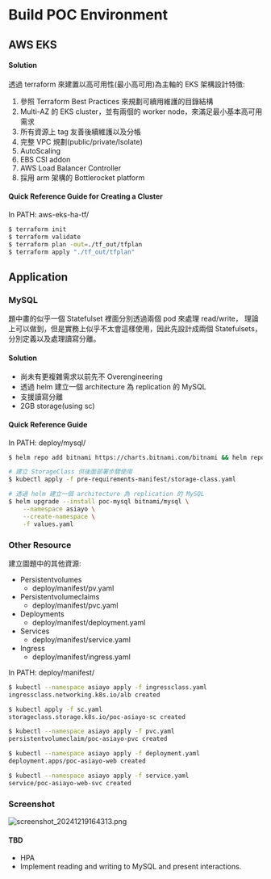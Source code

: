 # Build POC Environment

## AWS EKS

#### Solution

透過 terraform 來建置以高可用性(最小高可用)為主軸的 EKS 架構設計特徵:

1. 參照 Terraform Best Practices 來規劃可續用維護的目錄結構
2. Multi-AZ 的 EKS cluster，並有兩個的 worker node，來滿足最小基本高可用需求
3. 所有資源上 tag 友善後續維護以及分帳
4. 完整 VPC 規劃(public/private/Isolate)
5. AutoScaling
6. EBS CSI addon
7. AWS Load Balancer Controller
8. 採用 arm 架構的 Bottlerocket platform

#### Quick Reference Guide for Creating a Cluster

In PATH: aws-eks-ha-tf/

```bash
$ terraform init
$ terraform validate
$ terraform plan -out=./tf_out/tfplan
$ terraform apply "./tf_out/tfplan"
```

## Application

### MySQL

題中畫的似乎一個 Statefulset 裡面分別透過兩個 pod 來處理 read/write，
理論上可以做到，但是實務上似乎不太會這樣使用，因此先設計成兩個 Statefulsets，
分別定義以及處理讀寫分離。

#### Solution

- 尚未有更複雜需求以前先不 Overengineering
- 透過 helm 建立一個 architecture 為 replication 的 MySQL
- 支援讀寫分離
- 2GB storage(using sc)

#### Quick Reference Guide

In PATH: deploy/mysql/

```bash
$ helm repo add bitnami https://charts.bitnami.com/bitnami && helm repo update

# 建立 StorageClass 供後面部署步驟使用
$ kubectl apply -f pre-requirements-manifest/storage-class.yaml

# 透過 helm 建立一個 architecture 為 replication 的 MySQL
$ helm upgrade --install poc-mysql bitnami/mysql \
    --namespace asiayo \
    --create-namespace \
    -f values.yaml

```

### Other Resource

建立圖題中的其他資源:

- Persistentvolumes
  - deploy/manifest/pv.yaml
- Persistentvolumeclaims
  - deploy/manifest/pvc.yaml
- Deployments
  - deploy/manifest/deployment.yaml
- Services
  - deploy/manifest/service.yaml
- Ingress
  - deploy/manifest/ingress.yaml

In PATH: deploy/manifest/
```bash
$ kubectl --namespace asiayo apply -f ingressclass.yaml
ingressclass.networking.k8s.io/alb created

$ kubectl apply -f sc.yaml
storageclass.storage.k8s.io/poc-asiayo-sc created

$ kubectl --namespace asiayo apply -f pvc.yaml
persistentvolumeclaim/poc-asiayo-pvc created

$ kubectl --namespace asiayo apply -f deployment.yaml
deployment.apps/poc-asiayo-web created

$ kubectl --namespace asiayo apply -f service.yaml
service/poc-asiayo-web-svc created
````


### Screenshot
![screenshot_20241219164313.png](screenshot_20241219164313.png)

#### TBD

- HPA
- Implement reading and writing to MySQL and present interactions.
